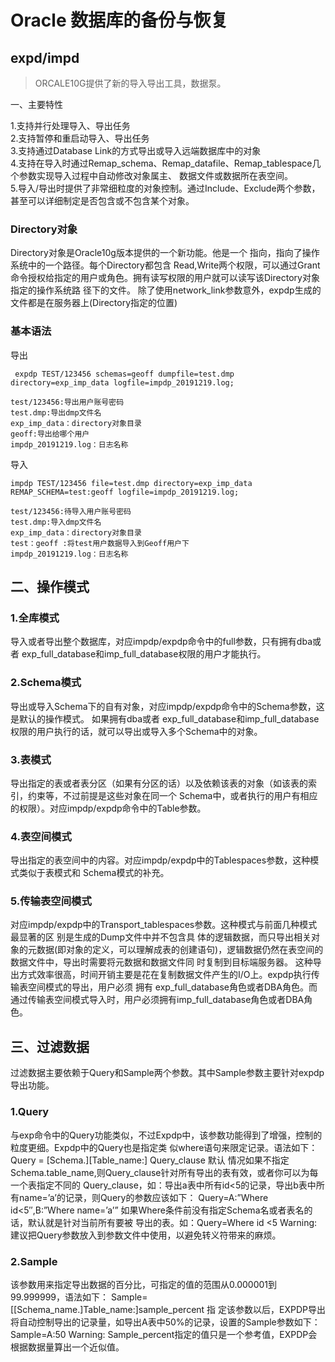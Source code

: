 # Oracle 数据库的备份与恢复

## expd/impd  
> ORCALE10G提供了新的导入导出工具，数据泵。

一、主要特性

1.支持并行处理导入、导出任务  
2.支持暂停和重启动导入、导出任务  
3.支持通过Database Link的方式导出或导入远端数据库中的对象  
4.支持在导入时通过Remap_schema、Remap_datafile、Remap_tablespace几个参数实现导入过程中自动修改对象属主、 数据文件或数据所在表空间。  
5.导入/导出时提供了非常细粒度的对象控制。通过Include、Exclude两个参数，甚至可以详细制定是否包含或不包含某个对象。  

### Directory对象

Directory对象是Oracle10g版本提供的一个新功能。他是一个 指向，指向了操作系统中的一个路径。每个Directory都包含 Read,Write两个权限，可以通过Grant命令授权给指定的用户或角色。拥有读写权限的用户就可以读写该Directory对象指定的操作系统路 径下的文件。
	除了使用network_link参数意外，expdp生成的文件都是在服务器上(Directory指定的位置) 


### 基本语法

导出

```shell
 expdp TEST/123456 schemas=geoff dumpfile=test.dmp directory=exp_imp_data logfile=impdp_20191219.log;
 
test/123456:导出用户账号密码
test.dmp:导出dmp文件名
exp_imp_data：directory对象目录
geoff:导出给哪个用户
impdp_20191219.log：日志名称

```

导入

```shell
impdp TEST/123456 file=test.dmp directory=exp_imp_data REMAP_SCHEMA=test:geoff logfile=impdp_20191219.log;

test/123456:待导入用户账号密码
test.dmp:导入dmp文件名
exp_imp_data：directory对象目录
test：geoff :将test用户数据导入到Geoff用户下
impdp_20191219.log：日志名称
```


## 二、操作模式

### 1.全库模式
导入或者导出整个数据库，对应impdp/expdp命令中的full参数，只有拥有dba或者 exp_full_database和imp_full_database权限的用户才能执行。

### 2.Schema模式
导出或导入Schema下的自有对象，对应impdp/expdp命令中的Schema参数，这是默认的操作模式。 如果拥有dba或者 exp_full_database和imp_full_database权限的用户执行的话，就可以导出或导入多个Schema中的对象。

### 3.表模式
导出指定的表或者表分区（如果有分区的话）以及依赖该表的对象（如该表的索引，约束等，不过前提是这些对象在同一个 Schema中，或者执行的用户有相应的权限）。对应impdp/expdp命令中的Table参数。

### 4.表空间模式
导出指定的表空间中的内容。对应impdp/expdp中的Tablespaces参数，这种模式类似于表模式和 Schema模式的补充。

### 5.传输表空间模式
对应impdp/expdp中的Transport_tablespaces参数。这种模式与前面几种模式最显著的区 别是生成的Dump文件中并不包含具 体的逻辑数据，而只导出相关对象的元数据(即对象的定义，可以理解成表的创建语句)，逻辑数据仍然在表空间的数据文件中，导出时需要将元数据和数据文件同 时复制到目标端服务器。
这种导出方式效率很高，时间开销主要是花在复制数据文件产生的I/O上。expdp执行传输表空间模式的导出，用户必须 拥有 exp_full_database角色或者DBA角色。而通过传输表空间模式导入时，用户必须拥有imp_full_database角色或者DBA角 色。

## 三、过滤数据

过滤数据主要依赖于Query和Sample两个参数。其中Sample参数主要针对expdp导出功能。

### 1.Query
与exp命令中的Query功能类似，不过Expdp中，该参数功能得到了增强，控制的粒度更细。Expdp中的Query也是指定类 似where语句来限定记录。语法如下：
Query = [Schema.][Table_name:] Query_clause
默认 情况如果不指定Schema.table_name,则Query_clause针对所有导出的表有效，或者你可以为每一个表指定不同的 Query_clause，如：导出a表中所有id<5的记录，导出b表中所有name=’a’的记录，则Query的参数应该如下：
Query=A:”Where id<5″,B:”Where name=’a’”
如果Where条件前没有指定Schema名或者表名的话，默认就是针对当前所有要被 导出的表。如：Query=Where id <5
Warning: 建议把Query参数放入到参数文件中使用，以避免转义符带来的麻烦。

### 2.Sample
该参数用来指定导出数据的百分比，可指定的值的范围从0.000001到99.999999，语法如下：
Sample=[[Schema_name.]Table_name:]sample_percent
指 定该参数以后，EXPDP导出将自动控制导出的记录量，如导出A表中50%的记录，设置的Sample参数如下：
Sample=A:50
Warning: Sample_percent指定的值只是一个参考值，EXPDP会根据数据量算出一个近似值。
